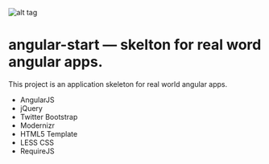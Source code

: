 ![alt tag](http://img189.imageshack.us/img189/1244/y5jv.png)

angular-start — skelton for real word angular apps.
=============

This project is an application skeleton for real world angular apps.


* AngularJS
* jQuery
* Twitter Bootstrap
* Modernizr
* HTML5 Template
* LESS CSS
* RequireJS
